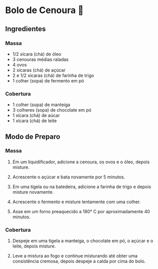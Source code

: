 # Bolo de Cenoura 🥕  

## Ingredientes
    
### Massa

* 1/2 xícara (chá) de óleo
* 3 cenouras médias raladas
* 4 ovos
* 2 xícaras (chá) de açúcar
* 2 e 1/2 xícaras (chá) de farinha de trigo
* 1 colher (sopa) de fermento em pó

### Cobertura

* 1 colher (sopa) de manteiga
* 3 colheres (sopa) de chocolate em pó
* 1 xícara (chá) de aúcar
* 1 xícara (chá) de leite

## Modo de Preparo

### Massa

1. Em um liquidificador, adicione a cenoura, os ovos e o óleo, depois misture.

2. Acrescente o açúcar e bata novamente por 5 minutos.

3. Em uma tigela ou na batedeira, adicione a farinha de trigo e depois misture novamente.

4. Acrescente o fermento e misture lentamente com uma colher.

5. Asse em um forno preaquecido a 180° C por aproximadamente 40 minutos.

### Cobertura

1. Despeje em uma tigela a manteiga, o chocolate em pó, o açúcar e o leite, depois misture.

2. Leve a mistura ao fogo e continue misturando até obter uma consistência cremosa, depois despeje a calda por cima do bolo.